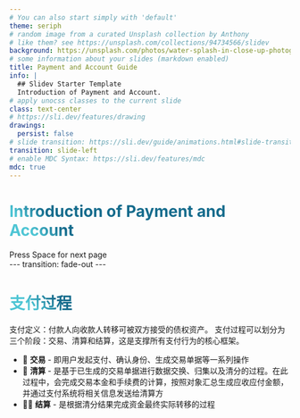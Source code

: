```yaml
---
# You can also start simply with 'default'
theme: seriph
# random image from a curated Unsplash collection by Anthony
# like them? see https://unsplash.com/collections/94734566/slidev
background: https://unsplash.com/photos/water-splash-in-close-up-photography-SHE_ZiroE0g
# some information about your slides (markdown enabled)
title: Payment and Account Guide
info: |
  ## Slidev Starter Template
  Introduction of Payment and Account.
# apply unocss classes to the current slide
class: text-center
# https://sli.dev/features/drawing
drawings:
  persist: false
# slide transition: https://sli.dev/guide/animations.html#slide-transitions
transition: slide-left
# enable MDC Syntax: https://sli.dev/features/mdc
mdc: true
---
```

# Introduction of Payment and Account

<div @click="$slidev.nav.next" class="mt-12 py-1" hover:bg="white op-10">
  Press Space for next page <carbon:arrow-right />
</div>
---
transition: fade-out
---

# 支付过程
支付定义：付款人向收款人转移可被双方接受的债权资产。
支付过程可以划分为三个阶段：交易、清算和结算，这是支撑所有支付行为的核心框架。

- 📝 **交易** - 即用户发起支付、确认身份、生成交易单据等一系列操作
- 🎨 **清算** - 是基于已生成的交易单据进行数据交换、归集以及清分的过程。在此过程中，会完成交易本金和手续费的计算，按照对象汇总生成应收应付金额，并通过支付系统将相关信息发送给清算方
- 🧑‍💻 **结算** - 是根据清分结果完成资金最终实际转移的过程
<br>
<br>

<!--
You can have `style` tag in markdown to override the style for the current page.
Learn more: https://sli.dev/features/slide-scope-style
-->

<style>
h1 {
  background-color: #2B90B6;
  background-image: linear-gradient(45deg, #4EC5D4 10%, #146b8c 20%);
  background-size: 100%;
  -webkit-background-clip: text;
  -moz-background-clip: text;
  -webkit-text-fill-color: transparent;
  -moz-text-fill-color: transparent;
}
</style>

<!--
Here is another comment.
-->